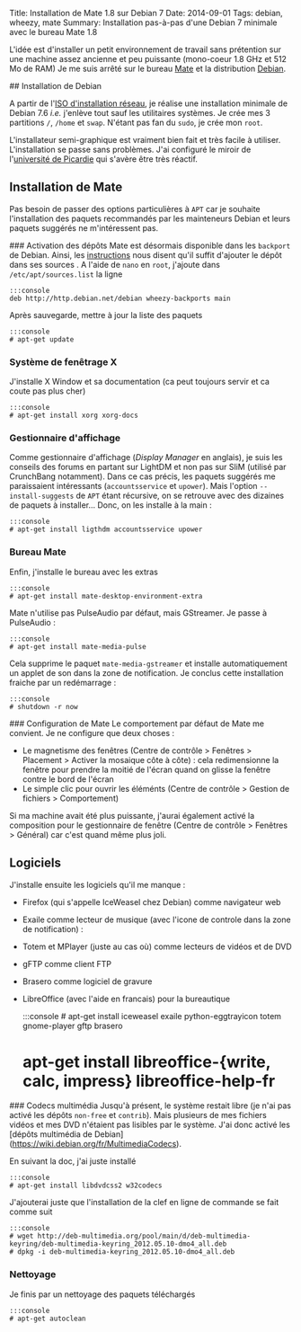 Title: Installation de Mate 1.8 sur Debian 7
Date: 2014-09-01
Tags: debian, wheezy, mate
Summary: Installation pas-à-pas d'une Debian 7 minimale avec le bureau Mate 1.8

L'idée est d'installer un petit environnement de travail sans prétention sur une machine assez ancienne et peu puissante (mono-coeur 1.8 GHz et 512 Mo de RAM)
Je me suis arrêté sur le bureau [Mate](http://mate-desktop.org/) et la distribution [Debian](https://www.debian.org/index.fr.html).

## Installation de Debian

A partir de l'[ISO d'installation réseau](https://www.debian.org/CD/netinst/), je réalise une installation minimale de Debian 7.6 *i.e.* j'enlève tout sauf les utilitaires systèmes. Je crée mes 3 partitions `/`, `/home` et `swap`. N'étant pas fan du `sudo`, je crée mon `root`.

L'installateur semi-graphique est vraiment bien fait et très facile à utiliser. L'installation se passe sans problèmes. J'ai configuré le miroir de l'[université de Picardie](http://ftp.u-picardie.fr) qui s'avère être très réactif.

## Installation de Mate

Pas besoin de passer des options particulières à `APT` car je souhaite l'installation des paquets recommandés par les mainteneurs Debian et leurs paquets suggérés ne m'intéressent pas.

### Activation des dépôts
Mate est désormais disponible dans les `backport` de Debian. Ainsi, les [instructions](http://backports.debian.org/Instructions/) nous disent qu'il suffit d'ajouter le dépôt dans ses sources . A l'aide de `nano` en `root`, j'ajoute dans `/etc/apt/sources.list` la ligne

	:::console
	deb http://http.debian.net/debian wheezy-backports main

Après sauvegarde, mettre à jour la liste des paquets

	:::console
	# apt-get update

### Système de fenêtrage X
J'installe X Window et sa documentation (ca peut toujours servir et ca coute pas plus cher)

	:::console
	# apt-get install xorg xorg-docs

### Gestionnaire d'affichage
Comme gestionnaire d'affichage (*Display Manager* en anglais), je suis les conseils des forums en partant sur LightDM et non pas sur SliM (utilisé par CrunchBang notamment). Dans ce cas précis, les paquets suggérés me paraissaient intéressants (`accountsservice` et `upower`). Mais l'option `--install-suggests` de `APT` étant récursive, on se retrouve avec des dizaines de paquets à installer...  Donc, on les installe à la main :

	:::console
	# apt-get install ligthdm accountsservice upower

### Bureau Mate
Enfin, j'installe le bureau avec les extras

	:::console
	# apt-get install mate-desktop-environment-extra

Mate n'utilise pas PulseAudio par défaut, mais GStreamer. Je passe à PulseAudio :

	:::console
	# apt-get install mate-media-pulse

Cela supprime le paquet `mate-media-gstreamer` et installe automatiquement un applet de son dans la zone de notification. Je conclus cette installation fraiche par un redémarrage :

	:::console
	# shutdown -r now

### Configuration de Mate
Le comportement par défaut de Mate me convient. Je ne configure que deux choses :
- Le magnetisme des fenêtres (Centre de contrôle > Fenêtres > Placement > Activer la mosaique côte à côte) : cela redimensionne la fenêtre pour prendre la moitié de l'écran quand on glisse la fenêtre contre le bord de l'écran
- Le simple clic pour ouvrir les éléménts (Centre de contrôle > Gestion de fichiers > Comportement)

Si ma machine avait été plus puissante, j'aurai également activé la composition pour le gestionnaire de fenêtre (Centre de contrôle > Fenêtres > Général) car c'est quand même plus joli.

## Logiciels

J'installe ensuite les logiciels qu'il me manque :
- Firefox (qui s'appelle IceWeasel chez Debian) comme navigateur web
- Exaile comme lecteur de musique (avec l'icone de controle dans la zone de notification) : 
- Totem et MPlayer (juste au cas où) comme lecteurs de vidéos et de DVD
- gFTP comme client FTP
- Brasero comme logiciel de gravure
- LibreOffice (avec l'aide en francais) pour la bureautique

	:::console
	# apt-get install iceweasel exaile python-eggtrayicon totem gnome-player gftp brasero
	# apt-get install libreoffice-{write, calc, impress} libreoffice-help-fr

### Codecs multimédia
Jusqu'à présent, le système restait libre (je n'ai pas activé les dépôts `non-free` et `contrib`). Mais plusieurs de mes fichiers vidéos et mes DVD n'étaient pas lisibles par le système. J'ai donc activé les [dépôts multimédia de Debian] (https://wiki.debian.org/fr/MultimediaCodecs).

En suivant la doc, j'ai juste installé

	:::console
	# apt-get install libdvdcss2 w32codecs

J'ajouterai juste que l'installation de la clef en ligne de commande se fait comme suit

	:::console
	# wget http://deb-multimedia.org/pool/main/d/deb-multimedia-keyring/deb-multimedia-keyring_2012.05.10-dmo4_all.deb 
	# dpkg -i deb-multimedia-keyring_2012.05.10-dmo4_all.deb

### Nettoyage
Je finis par un nettoyage des paquets téléchargés

	:::console
	# apt-get autoclean
